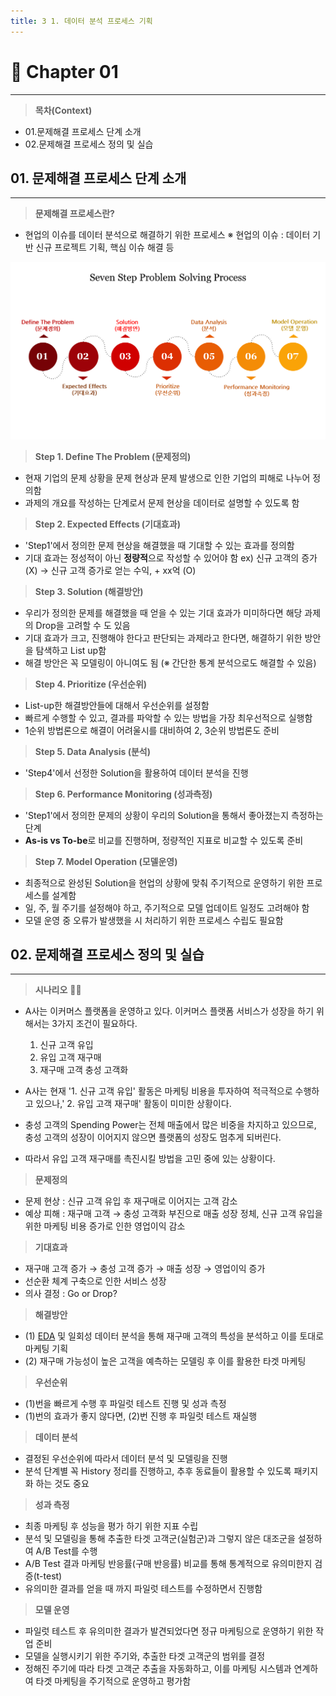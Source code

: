 ```yaml
---
title: 3 1. 데이터 분석 프로세스 기획
---
```


# **🚩 Chapter 01**  

---
> **목차(Context)**

* 01.문제해결 프로세스 단계 소개
* 02.문제해결 프로세스 정의 및 실습 

## **01. 문제해결 프로세스 단계 소개**
---
> **문제해결 프로세스란?** 

- 현업의 이슈를 데이터 분석으로 해결하기 위한 프로세스 
	※ 현업의 이슈 : 데이터 기반 신규 프로젝트 기획, 핵심 이슈 해결 등

![image](https://github.com/code7ssage/code7ssage.github.io/blob/master/assets/attached%20file/Pasted%20image%2020240114112118.png?raw=true)

> **Step 1. Define The Problem (문제정의)**

* 현재 기업의 문제 상황을 문제 현상과 문제 발생으로 인한 기업의 피해로 나누어 정의함
* 과제의 개요를 작성하는 단계로서 문제 현상을 데이터로 설명할 수 있도록 함

> **Step 2. Expected Effects (기대효과)**

* 'Step1'에서 정의한 문제 현상을 해결했을 때 기대할 수 있는 효과를 정의함
* 기대 효과는 정성적이 아닌 **정량적**으로 작성할 수 있어야 함
	ex) 신규 고객의 증가 (X) → 신규 고객 증가로 얻는 수익, + xx억 (O)

> **Step 3. Solution (해결방안)**

* 우리가 정의한 문제를 해결했을 때 얻을 수 있는 기대 효과가 미미하다면 해당 과제의 Drop을 고려할 수 도 있음
* 기대 효과가 크고, 진행해야 한다고 판단되는 과제라고 한다면, 해결하기 위한 방안을 탐색하고 List up함
* 해결 방안은 꼭 모델링이 아니여도 됨 (※ 간단한 통계 분석으로도 해결할 수 있음)

> **Step 4. Prioritize (우선순위)**

* List-up한 해결방안들에 대해서 우선순위를 설정함
* 빠르게 수행할 수 있고, 결과를 파악할 수 있는 방법을 가장 최우선적으로 실행함
* 1순위 방법론으로 해결이 어려울시를 대비하여 2, 3순위 방법론도 준비

> **Step 5.  Data Analysis (분석)**

* 'Step4'에서 선정한 Solution을 활용하여 데이터 분석을 진행

> **Step 6. Performance Monitoring (성과측정)**

* 'Step1'에서 정의한 문제의 상황이 우리의 Solution을 통해서 좋아졌는지 측정하는 단계
* **As-is vs To-be**로 비교를 진행하며, 정량적인 지표로 비교할 수 있도록 준비

> **Step 7. Model Operation (모델운영)**

* 최종적으로 완성된 Solution을 현업의 상황에 맞춰 주기적으로 운영하기 위한 프로세스를 설계함
* 일, 주, 월 주기를 설정해야 하고, 주기적으로 모델 업데이트 일정도 고려해야 함
* 모델 운영 중 오류가 발생했을 시 처리하기 위한 프로세스 수립도 필요함

## **02. 문제해결 프로세스 정의 및 실습**
---
> **시나리오**  🌟⛳ 

- A사는 이커머스 플랫폼을 운영하고 있다. 이커머스 플랫폼 서비스가 성장을 하기 위해서는 3가지 조건이 필요하다.  
	1. 신규 고객 유입 
	2. 유입 고객 재구매 
	3. 재구매 고객 충성 고객화  

- A사는 현재 '1. 신규 고객 유입' 활동은 마케팅 비용을 투자하여 적극적으로 수행하고 있으나,' 2. 유입 고객 재구매' 활동이 미미한 상황이다.  
- 충성 고객의 Spending Power는 전체 매출에서 많은 비중을 차지하고 있으므로, 충성 고객의 성장이 이어지지 않으면 플랫폼의 성장도 멈추게 되버린다.
- 따라서 유입 고객 재구매를 촉진시킬 방법을 고민 중에 있는 상황이다.

> **문제정의**

-  문제 현상 : 신규 고객 유입 후 재구매로 이어지는 고객 감소
-  예상 피해 : 재구매 고객 → 충성 고객화 부진으로 매출 성장 정체, 신규 고객 유입을 위한 마케팅 비용 증가로 인한 영업이익 감소
 
> **기대효과**

- 재구매 고객 증가 → 충성 고객 증가 → 매출 성장 → 영업이익 증가
- 선순환 체계 구축으로 인한 서비스 성장
- 의사 결정 : Go or Drop?

> **해결방안**

- (1) [EDA](https://code7ssage.github.io/EDA//) 및 일회성 데이터 분석을 통해 재구매 고객의 특성을 분석하고 이를 토대로 마케팅 기획
- (2) 재구매 가능성이 높은 고객을 예측하는 모델링 후 이를 활용한 타겟 마케팅

> **우선순위**  

- (1)번을 빠르게 수행 후 파일럿 테스트 진행 및 성과 측정 
- (1)번의 효과가 좋지 않다면, (2)번 진행 후 파일럿 테스트 재실행

> **데이터 분석**  

- 결정된 우선순위에 따라서 데이터 분석 및 모델링을 진행
- 분석 단계별 꼭 History 정리를 진행하고, 추후 동료들이 활용할 수 있도록 패키지화 하는 것도 중요

> **성과 측정**  

- 최종 마케팅 후 성능을 평가 하기 위한 지표 수립
- 분석 및 모델링을 통해 추출한 타겟 고객군(실험군)과 그렇지 않은 대조군을 설정하여 A/B Test를 수행
- A/B Test 결과 마케팅 반응률(구매 반응률) 비교를 통해 통계적으로 유의미한지 검증(t-test)
- 유의미한 결과를 얻을 때 까지 파일럿 테스트를 수정하면서 진행함

> **모델 운영**  

- 파일럿 테스트 후 유의미한 결과가 발견되었다면 정규 마케팅으로 운영하기 위한 작업 준비
- 모델을 실행시키기 위한 주기와, 추출한 타겟 고객군의 범위를 결정
- 정해진 주기에 따라 타겟 고객군 추출을 자동화하고, 이를 마케팅 시스템과 연계하여 타겟 마케팅을 주기적으로 운영하고 평가함

